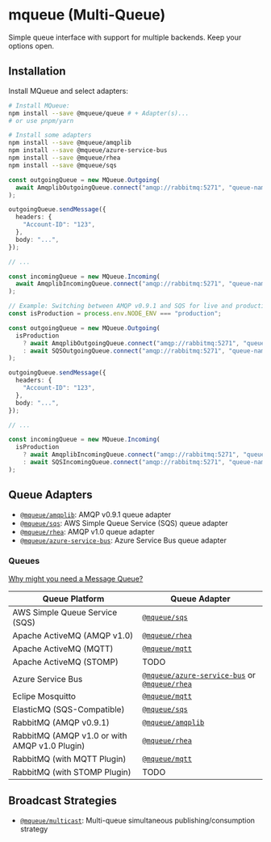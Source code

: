 # mqueue (Multi-Queue)

Simple queue interface with support for multiple backends. Keep your options
open.

## Installation

Install MQueue and select adapters:

```bash
# Install MQueue:
npm install --save @mqueue/queue # + Adapter(s)...
# or use pnpm/yarn

# Install some adapters
npm install --save @mqueue/amqplib
npm install --save @mqueue/azure-service-bus
npm install --save @mqueue/rhea
npm install --save @mqueue/sqs
```

```ts
const outgoingQueue = new MQueue.Outgoing(
  await AmqplibOutgoingQueue.connect("amqp://rabbitmq:5271", "queue-name"),
);

outgoingQueue.sendMessage({
  headers: {
    "Account-ID": "123",
  },
  body: "...",
});

// ...

const incomingQueue = new MQueue.Incoming(
  await AmqplibIncomingQueue.connect("amqp://rabbitmq:5271", "queue-name"),
);
```

```ts
// Example: Switching between AMQP v0.9.1 and SQS for live and production
const isProduction = process.env.NODE_ENV === "production";

const outgoingQueue = new MQueue.Outgoing(
  isProduction
    ? await AmqplibOutgoingQueue.connect("amqp://rabbitmq:5271", "queue-name")
    : await SQSOutgoingQueue.connect("amqp://rabbitmq:5271", "queue-name"),
);

outgoingQueue.sendMessage({
  headers: {
    "Account-ID": "123",
  },
  body: "...",
});

// ...

const incomingQueue = new MQueue.Incoming(
  isProduction
    ? await AmqplibIncomingQueue.connect("amqp://rabbitmq:5271", "queue-name")
    : await SQSIncomingQueue.connect("amqp://rabbitmq:5271", "queue-name"),
);
```

## Queue Adapters

- [`@mqueue/amqplib`][]: AMQP v0.9.1 queue adapter
- [`@mqueue/sqs`][]: AWS Simple Queue Service (SQS) queue adapter
- [`@mqueue/rhea`][]: AMQP v1.0 queue adapter
- [`@mqueue/azure-service-bus`][]: Azure Service Bus queue adapter

### Queues

[Why might you need a Message Queue?](https://blog.bytebytego.com/p/why-do-we-need-a-message-queue)

| Queue Platform                                | Queue Adapter                                         |
| --------------------------------------------- | ----------------------------------------------------- |
| AWS Simple Queue Service (SQS)                | [`@mqueue/sqs`][]                                     |
| Apache ActiveMQ (AMQP v1.0)                   | [`@mqueue/rhea`][]                                    |
| Apache ActiveMQ (MQTT)                        | [`@mqueue/mqtt`][]                                    |
| Apache ActiveMQ (STOMP)                       | TODO                                                  |
| Azure Service Bus                             | [`@mqueue/azure-service-bus`][] or [`@mqueue/rhea`][] |
| Eclipe Mosquitto                              | [`@mqueue/mqtt`][]                                    |
| ElasticMQ (SQS-Compatible)                    | [`@mqueue/sqs`][]                                     |
| RabbitMQ (AMQP v0.9.1)                        | [`@mqueue/amqplib`][]                                 |
| RabbitMQ (AMQP v1.0 or with AMQP v1.0 Plugin) | [`@mqueue/rhea`][]                                    |
| RabbitMQ (with MQTT Plugin)                   | [`@mqueue/mqtt`][]                                    |
| RabbitMQ (with STOMP Plugin)                  | TODO                                                  |

## Broadcast Strategies

- [`@mqueue/multicast`][]: Multi-queue simultaneous publishing/consumption
  strategy

[`@mqueue/amqplib`]:
  https://github.com/domwebber/mqueue/blob/main/packages/amqplib/README.md
[`@mqueue/sqs`]:
  https://github.com/domwebber/mqueue/blob/main/packages/sqs/README.md
[`@mqueue/rhea`]:
  https://github.com/domwebber/mqueue/blob/main/packages/rhea/README.md
[`@mqueue/azure-service-bus`]:
  https://github.com/domwebber/mqueue/blob/main/packages/azure-service-bus/README.md
[`@mqueue/mqtt`]:
  https://github.com/domwebber/mqueue/blob/main/packages/mqtt/README.md
[`@mqueue/multicast`]:
  https://github.com/domwebber/mqueue/blob/main/packages/multicast/README.md